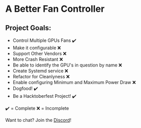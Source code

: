 # A Better Fan Controller

## Project Goals:
- Control Multiple GPUs Fans ✔️
- Make it configurable ❌
- Support Other Vendors ❌
- More Crash Resistant ❌
- Be able to identify the GPU's in question by name ❌
- Create Systemd service ❌
- Refactor for Cleanlyness ❌
- Enable configuring Minimum and Maximum Power Draw ❌
- Dogfood! ✔️
- Be a Hacktoberfest Project! ✔️

✔️ = Complete
❌ = Incomplete

Want to chat? Join the [Discord](https://discord.gg/5g5cH2a)! 

